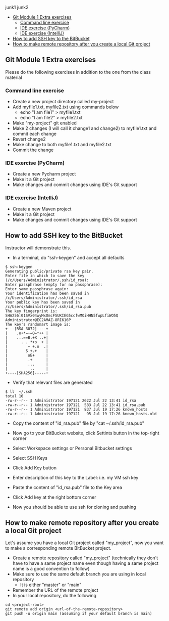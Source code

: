junk1
junk2

- [Git Module 1 Extra exercises](#git-module-1-extra-exercises)
  - [Command line exercise](#command-line-exercise)
  - [IDE exercise (PyCharm)](#ide-exercise-pycharm)
  - [IDE exercise (IntelliJ)](#ide-exercise-intellij)
- [How to add SSH key to the BitBucket](#how-to-add-ssh-key-to-the-bitbucket)
- [How to make remote repository after you create a local Git project](#how-to-make-remote-repository-after-you-create-a-local-git-project)

## Git Module 1 Extra exercises

Please do the following exercises in addition to the one from the class material

### Command line exercise

- Create a new project directory called my-project
- Add myfile1.txt, myfile2.txt using commands below
  - echo "I am file1" > myfile1.txt
  - echo "I am file2" > myfile2.txt
- Make "my-project" git enabled
- Make 2 changes (I will call it change1 and change2) to myfile1.txt and commit each change
- Revert change2
- Make change to both myfile1.txt and myfile2.txt
- Commit the change

### IDE exercise (PyCharm)

- Create a new Pycharm project
- Make it a Git project
- Make changes and commit changes using IDE's Git support

### IDE exercise (IntelliJ)

- Create a new Maven project
- Make it a Git project
- Make changes and commit changes using IDE's Git support

## How to add SSH key to the BitBucket

Instructor will demonstrate this.

- In a terminal, do "ssh-keygen" and accept all defaults

```
$ ssh-keygen
Generating public/private rsa key pair.
Enter file in which to save the key (/c/Users/Administrator/.ssh/id_rsa):
Enter passphrase (empty for no passphrase):
Enter same passphrase again:
Your identification has been saved in /c/Users/Administrator/.ssh/id_rsa
Your public key has been saved in /c/Users/Administrator/.ssh/id_rsa.pub
The key fingerprint is:
SHA256:01SVx04wyMxOmcFSUKIEG5ccfwMOiHHN5fwpLfiWO5Q Administrator@EC2AMAZ-8RI616P
The key's randomart image is:
+---[RSA 3072]----+
|    .o+*=+=O=*++ |
|    ...==B.+X ..+|
|      . . *+o  + |
|         + +.o  .|
|        S +.+    |
|         oE+     |
|         .+      |
|         ...     |
|          ..     |
+----[SHA256]-----+
```

- Verify that relevant files are generated

```
$ ll  ~/.ssh
total 10
-rw-r--r-- 1 Administrator 197121 2622 Jul 22 13:41 id_rsa
-rw-r--r-- 1 Administrator 197121  583 Jul 22 13:41 id_rsa.pub
-rw-r--r-- 1 Administrator 197121  837 Jul 19 17:26 known_hosts
-rw-r--r-- 1 Administrator 197121   95 Jul 19 17:26 known_hosts.old
```

- Copy the content of "id_rsa.pub" file by "cat ~/.ssh/id_rsa.pub"
- Now go to your BitBucket website, click Settints button in the top-right corner
- Select Workspace settings or Personal Bitbucket settings
- Select SSH Keys
- Click Add Key button
- Enter description of this key to the Label: i.e. my VM ssh key
- Paste the content of "id_rsa.pub" file to the Key area
- Click Add key at the right bottom corner

- Now you should be able to use ssh for cloning and pushing

## How to make remote repository after you create a local Git project

Let's assume you have a local Git project called "my_project", now you want to make a corresponding remote BitBucket project.

- Create a remote repository called "my_project" (technically they don't have to have a same project name even though having a same project name is a good convention to follow)
- Make sure to use the same default branch you are using in local repository
  - It is either "master" or "main"
- Remember the URL of the remote project 
- In your local repository, do the following

```
cd <project-root>
git remote add origin <url-of-the-remote-repository>
git push -u origin main (assuming if your default branch is main)
```
